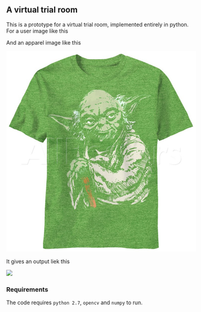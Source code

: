 ## A virtual trial room

This is a prototype for a virtual trial room, implemented entirely in python.
For a user image like this

<!-- ![user image](debug/input.png) -->

And an apparel image like this

![apparel image](debug/apparel.jpg) 

It gives an output liek this

<!--![output image](debug/fittingOntoUser.png) -->
<img src = "https://github.com/kshitijsuri90/The-Trial-Buy/blob/main/Machine%20Learning/size-estimator/assets/14.png?raw=true" />

### Requirements

The code requires `python 2.7`, `opencv` and `numpy` to run.
